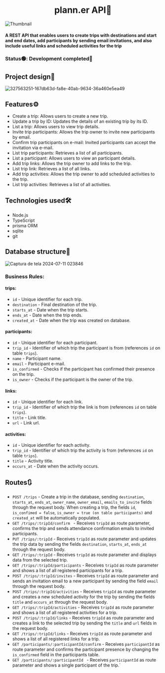 <h1 align="center">plann.er API📆</h1> 

![Thumbnail](https://github.com/leonardomenezes7/plann.er-api/assets/145611761/fa0ea5ea-c25a-48b8-8576-7ddbd9617e60)

#### A REST API that enables users to create trips with destinations and start and end dates, add participants by sending email invitations, and also include useful links and scheduled activities for the trip

### Status🟢: Development completed🚀

## Project design📁
![327563251-167db63d-fa8e-40ab-9634-36a460e5ea49](https://github.com/leonardomenezes7/plann.er-api/assets/145611761/b050117d-f2b7-4a96-b121-ff3114680668)

## Features⚙️
- Create a trip: Allows users to create a new trip.
- Update a trip by ID: Updates the details of an existing trip by its ID.
- List a trip: Allows users to view trip details.
- Invite trip participants: Allows the trip owner to invite new participants by email.
- Confirm trip participants on e-mail: Invited participants can accept the invitation via e-mail.
- List trip participants: Retrieves a list of all participants.
- List a participant: Allows users to view an participant details.
- Add trip links: Allows the trip owner to add links to the trip.
- List trip link: Retrieves a list of all links.
- Add trip activities: Allows the trip owner to add scheduled activities to the trip.
- List trip activities: Retrieves a list of all activities.

## Technologies used🛠️
- Node.js
- TypeScript
- prisma ORM
- sqlite
- git

## Database structure💾
![Captura de tela 2024-07-11 023846](https://github.com/leonardomenezes7/plann.er-api/assets/145611761/e65dabd9-7603-4229-aae9-e217532e9c4f)

### Business Rules:
#### trips:
- `id` - Unique identifier for each trip.
- `destination` - Final destination of the trip.
- `starts_at` - Date when the trip starts.
- `ends_at` - Date when the trip ends.
- `created_at` - Date when the trip was created on database.

#### participants:
- `id` - Unique identifier for each participant.
- `trip_id` - Identifier of which trip the participant is from (references `id` on table `trips`).
- `name` - Participant name.
- `email` - Participant e-mail.
- `is_confirmed` - Checks if the participant has confirmed their presence on the trip.
- `is_owner` - Checks if the participant is the owner of the trip.

#### links:
- `id` - Unique identifier for each link.
- `trip_id` - Identifier of which trip the link is from (references `id` on table `trips`).
- `title` - Link title.
- `url` - Link url.

#### activities:
- `id` - Unique identifier for each activity.
- `trip_id` - Identifier of which trip the activity is from (references `id` on table `trips`).
- `title` - Activity title.
- `occurs_at` - Date when the activity occurs.

## Routes🔃
- `POST /trips` - Create a trip in the database, sending `destination`, `starts_at`, `ends_at`, `owner_name`, `owner_email`, `emails_to_invite` fields through the request body.
When creating a trip, the fields `id`, `is_confimed = false`, `is_owner = true (on table participants)` and `created_at` will be automatically populated.
- `GET /trips/:tripId/confirm ` - Receives `tripId` as route parameter, confirms the trip and sends attendance confirmation emails to invited participants.
- `PUT /trips/:tripId` - Receives `tripId` as route parameter and updates the trip data by sending the fields `destination`, `starts_at`, `ends_at` through the request body.
- `GET /trips/:tripId` - Receives `tripId` as route parameter and displays data from the selected trip.
- `GET /trips/:tripId/participants` - Receives `tripId` as route parameter and shows a list of all registered participants for a trip.
- `POST /trips/:tripId/invites` - Receives `tripId` as route parameter and sends an invitation email to a new participant by sending the field `email` through the request body.
- `POST /trips/:tripId/activities` - Receives `tripId` as route parameter and creates a new scheduled activity for the trip  by sending the fields `title` and `occurs_at` through the request body.
- `GET /trips/:tripId/activities` - Receives `tripId` as route parameter and shows a list of all registered activities for a trip.
- `POST /trips/:tripId/links` - Receives `tripId` as route parameter and creates a link to the selected trip by sending the `title` and `url` fields in the request body.
- `GET /trips/:tripId/links` - Receives `tripId` as route parameter and shows a list of all registered links for a trip.
- `GET /participants/:participantId/confirm` - Receives `participantId` as route parameter and confirms the participant presence by changing the `is_confirmed` field in the participants table.
- `GET /participants/:participantId ` - Receives `participantId` as route parameter and shows a single participant of the trip.`
